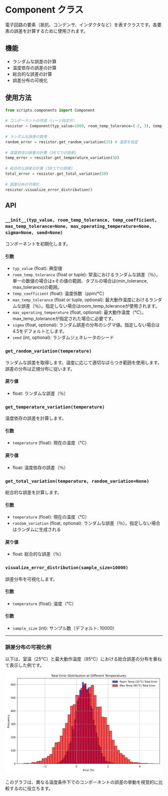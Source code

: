 # Component クラス

電子回路の要素（抵抗、コンデンサ、インダクタなど）を表すクラスです。各要素の誤差を計算するために使用されます。

## 機能

- ランダムな誤差の計算
- 温度依存の誤差の計算
- 総合的な誤差の計算
- 誤差分布の可視化

## 使用方法

```python
from scripts.components import Component

# コンポーネントの作成（シード指定可）
resistor = Component(typ_value=1000, room_temp_tolerance=(-2, 3), temp_coefficient=100, max_temp_tolerance=(-5, 5), max_operating_temperature=85, sigma=4.5, seed=42)

# ランダムな誤差の取得
random_error = resistor.get_random_variation(25) # 温度を指定

# 温度依存の誤差の計算 (50℃での誤差)
temp_error = resistor.get_temperature_variation(50)

# 総合的な誤差の計算 (50℃での誤差)
total_error = resistor.get_total_variation(50)

# 誤差分布の可視化
resistor.visualize_error_distribution()
```

## API

### `__init__(typ_value, room_temp_tolerance, temp_coefficient, max_temp_tolerance=None, max_operating_temperature=None, sigma=None, seed=None)`

コンポーネントを初期化します。

#### 引数

- `typ_value` (float): 典型値
- `room_temp_tolerance` (float or tuple): 常温におけるランダムな誤差（％）。単一の数値の場合は±その値の範囲、タプルの場合は(min_tolerance, max_tolerance)の範囲。
- `temp_coefficient` (float): 温度係数（ppm/℃）
- `max_temp_tolerance` (float or tuple, optional): 最大動作温度におけるランダムな誤差（％）。指定しない場合はroom_temp_toleranceが使用されます。
- `max_operating_temperature` (float, optional): 最大動作温度（℃）。max_temp_toleranceが指定された場合に必要です。
- `sigma` (float, optional): ランダム誤差の分布のシグマ値。指定しない場合は4.5をデフォルトとします。
- `seed` (int, optional): ランダムジェネレータのシード

### `get_random_variation(temperature)`

ランダムな誤差を取得します。温度に応じて適切なばらつき範囲を使用します。誤差の分布は正規分布に従います。

#### 戻り値

- float: ランダムな誤差（％）

### `get_temperature_variation(temperature)`

温度依存の誤差を計算します。

#### 引数

- `temperature` (float): 現在の温度（℃）

#### 戻り値

- float: 温度依存の誤差（％）

### `get_total_variation(temperature, random_variation=None)`

総合的な誤差を計算します。

#### 引数

- `temperature` (float): 現在の温度（℃）
- `random_variation` (float, optional): ランダムな誤差（％）。指定しない場合はランダムに生成される

#### 戻り値

- float: 総合的な誤差（％）

### `visualize_error_distribution(sample_size=10000)`

誤差分布を可視化します。

#### 引数

- `temperature` (float): 温度（℃）
#### 引数

- `sample_size` (int): サンプル数（デフォルト: 10000）

---

### 誤差分布の可視化例

以下は、室温（25℃）と最大動作温度（85℃）における総合誤差の分布を重ねて表示した例です。

<img src="component/error_distribution.jpg" alt="誤差分布の可視化例" width="500px">

このグラフは、異なる温度条件下でのコンポーネントの誤差の挙動を視覚的に比較するのに役立ちます。